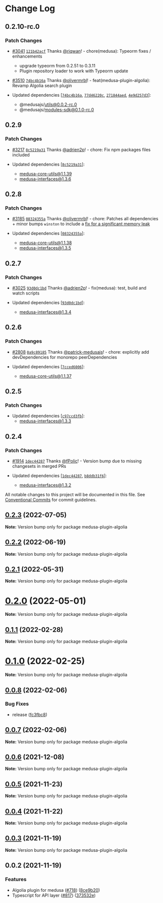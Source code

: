 # Change Log

## 0.2.10-rc.0

### Patch Changes

- [#3041](https://github.com/medusajs/medusa/pull/3041) [`121b42acf`](https://github.com/medusajs/medusa/commit/121b42acfe98c12dd593f9b1f2072ff0f3b61724) Thanks [@riqwan](https://github.com/riqwan)! - chore(medusa): Typeorm fixes / enhancements

  - upgrade typeorm from 0.2.51 to 0.3.11
  - Plugin repository loader to work with Typeorm update

- [#3510](https://github.com/medusajs/medusa/pull/3510) [`74bc4b16a`](https://github.com/medusajs/medusa/commit/74bc4b16a07f78668003ca930bf2a0d928897ceb) Thanks [@olivermrbl](https://github.com/olivermrbl)! - feat(medusa-plugin-algolia): Revamp Algolia search plugin

- Updated dependencies [[`74bc4b16a`](https://github.com/medusajs/medusa/commit/74bc4b16a07f78668003ca930bf2a0d928897ceb), [`77d46220c`](https://github.com/medusajs/medusa/commit/77d46220c23bfe19e575cbc445874eb6c22f3c73), [`271844aed`](https://github.com/medusajs/medusa/commit/271844aedbe45c369e188b5d06458dbd6984cd39), [`4e9d257d3`](https://github.com/medusajs/medusa/commit/4e9d257d3bf76703ef5be8ca054cc9f0f7339def)]:
  - @medusajs/utils@0.0.2-rc.0
  - @medusajs/modules-sdk@0.1.0-rc.0

## 0.2.9

### Patch Changes

- [#3217](https://github.com/medusajs/medusa/pull/3217) [`8c5219a31`](https://github.com/medusajs/medusa/commit/8c5219a31ef76ee571fbce84d7d57a63abe56eb0) Thanks [@adrien2p](https://github.com/adrien2p)! - chore: Fix npm packages files included

- Updated dependencies [[`8c5219a31`](https://github.com/medusajs/medusa/commit/8c5219a31ef76ee571fbce84d7d57a63abe56eb0)]:
  - medusa-core-utils@1.1.39
  - medusa-interfaces@1.3.6

## 0.2.8

### Patch Changes

- [#3185](https://github.com/medusajs/medusa/pull/3185) [`08324355a`](https://github.com/medusajs/medusa/commit/08324355a4466b017a0bc7ab1d333ee3cd27b8c4) Thanks [@olivermrbl](https://github.com/olivermrbl)! - chore: Patches all dependencies + minor bumps `winston` to include a [fix for a significant memory leak](https://github.com/winstonjs/winston/pull/2057)

- Updated dependencies [[`08324355a`](https://github.com/medusajs/medusa/commit/08324355a4466b017a0bc7ab1d333ee3cd27b8c4)]:
  - medusa-core-utils@1.1.38
  - medusa-interfaces@1.3.5

## 0.2.7

### Patch Changes

- [#3025](https://github.com/medusajs/medusa/pull/3025) [`93d0dc1bd`](https://github.com/medusajs/medusa/commit/93d0dc1bdcb54cf6e87428a7bb9b0dac196b4de2) Thanks [@adrien2p](https://github.com/adrien2p)! - fix(medusa): test, build and watch scripts

- Updated dependencies [[`93d0dc1bd`](https://github.com/medusajs/medusa/commit/93d0dc1bdcb54cf6e87428a7bb9b0dac196b4de2)]:
  - medusa-interfaces@1.3.4

## 0.2.6

### Patch Changes

- [#2808](https://github.com/medusajs/medusa/pull/2808) [`0a9c89185`](https://github.com/medusajs/medusa/commit/0a9c891853c4d16b553d38268a3408ca1daa71f0) Thanks [@patrick-medusajs](https://github.com/patrick-medusajs)! - chore: explicitly add devDependencies for monorepo peerDependencies

- Updated dependencies [[`7cced6006`](https://github.com/medusajs/medusa/commit/7cced6006a9a6f9108009e9f3e191e9f3ba1b168)]:
  - medusa-core-utils@1.1.37

## 0.2.5

### Patch Changes

- Updated dependencies [[`c97ccd3fb`](https://github.com/medusajs/medusa/commit/c97ccd3fb5dbe796b0e4fbf37def5bb6e8201557)]:
  - medusa-interfaces@1.3.3

## 0.2.4

### Patch Changes

- [#1914](https://github.com/medusajs/medusa/pull/1914) [`1dec44287`](https://github.com/medusajs/medusa/commit/1dec44287df5ac69b4c5769b59f9ebef58d3da68) Thanks [@fPolic](https://github.com/fPolic)! - Version bump due to missing changesets in merged PRs

- Updated dependencies [[`1dec44287`](https://github.com/medusajs/medusa/commit/1dec44287df5ac69b4c5769b59f9ebef58d3da68), [`b8ddb31f6`](https://github.com/medusajs/medusa/commit/b8ddb31f6fe296a11d2d988276ba8e991c37fa9b)]:
  - medusa-interfaces@1.3.2

All notable changes to this project will be documented in this file.
See [Conventional Commits](https://conventionalcommits.org) for commit guidelines.

## [0.2.3](https://github.com/medusajs/medusa/compare/medusa-plugin-algolia@0.2.2...medusa-plugin-algolia@0.2.3) (2022-07-05)

**Note:** Version bump only for package medusa-plugin-algolia

## [0.2.2](https://github.com/medusajs/medusa/compare/medusa-plugin-algolia@0.2.0...medusa-plugin-algolia@0.2.2) (2022-06-19)

**Note:** Version bump only for package medusa-plugin-algolia

## [0.2.1](https://github.com/medusajs/medusa/compare/medusa-plugin-algolia@0.2.0...medusa-plugin-algolia@0.2.1) (2022-05-31)

**Note:** Version bump only for package medusa-plugin-algolia

# [0.2.0](https://github.com/medusajs/medusa/compare/medusa-plugin-algolia@0.1.1...medusa-plugin-algolia@0.2.0) (2022-05-01)

**Note:** Version bump only for package medusa-plugin-algolia

## [0.1.1](https://github.com/medusajs/medusa/compare/medusa-plugin-algolia@0.0.8...medusa-plugin-algolia@0.1.1) (2022-02-28)

**Note:** Version bump only for package medusa-plugin-algolia

# [0.1.0](https://github.com/medusajs/medusa/compare/medusa-plugin-algolia@0.0.8...medusa-plugin-algolia@0.1.0) (2022-02-25)

**Note:** Version bump only for package medusa-plugin-algolia

## [0.0.8](https://github.com/medusajs/medusa/compare/medusa-plugin-algolia@0.0.7...medusa-plugin-algolia@0.0.8) (2022-02-06)

### Bug Fixes

- release ([fc3fbc8](https://github.com/medusajs/medusa/commit/fc3fbc897fad5c8a5d3eea828ac7277fba9d70af))

## [0.0.7](https://github.com/medusajs/medusa/compare/medusa-plugin-algolia@0.0.6...medusa-plugin-algolia@0.0.7) (2022-02-06)

**Note:** Version bump only for package medusa-plugin-algolia

## [0.0.6](https://github.com/medusajs/medusa/compare/medusa-plugin-algolia@0.0.5...medusa-plugin-algolia@0.0.6) (2021-12-08)

**Note:** Version bump only for package medusa-plugin-algolia

## [0.0.5](https://github.com/medusajs/medusa/compare/medusa-plugin-algolia@0.0.4...medusa-plugin-algolia@0.0.5) (2021-11-23)

**Note:** Version bump only for package medusa-plugin-algolia

## [0.0.4](https://github.com/medusajs/medusa/compare/medusa-plugin-algolia@0.0.3...medusa-plugin-algolia@0.0.4) (2021-11-22)

**Note:** Version bump only for package medusa-plugin-algolia

## [0.0.3](https://github.com/medusajs/medusa/compare/medusa-plugin-algolia@0.0.2...medusa-plugin-algolia@0.0.3) (2021-11-19)

**Note:** Version bump only for package medusa-plugin-algolia

## 0.0.2 (2021-11-19)

### Features

- Algolia plugin for medusa ([#718](https://github.com/medusajs/medusa/issues/718)) ([8ce9b20](https://github.com/medusajs/medusa/commit/8ce9b20222e1f4db75f730898549f0ed09eb1574))
- Typescript for API layer ([#817](https://github.com/medusajs/medusa/issues/817)) ([373532e](https://github.com/medusajs/medusa/commit/373532ecbc8196f47e71af95a8cf82a14a4b1f9e))
